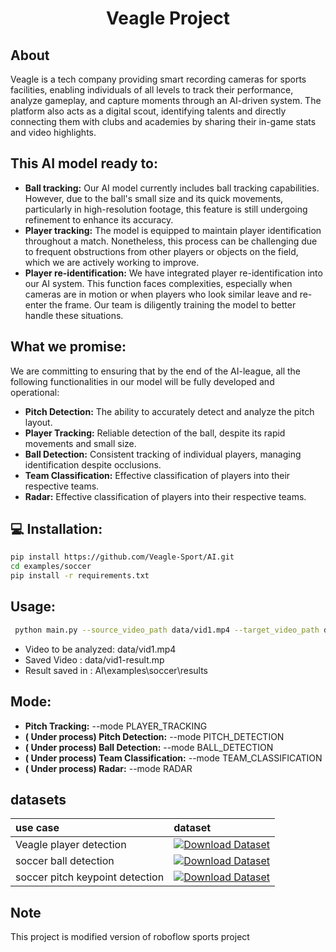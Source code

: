 <div align="center">

  <h1>Veagle Project</h1>

</div>

## About
Veagle is a tech company providing smart recording cameras for sports facilities, enabling individuals of all levels to track their performance, analyze gameplay, and capture moments through an AI-driven system. The platform also acts as a digital scout, identifying talents and directly connecting them with clubs and academies by sharing their in-game stats and video highlights.

## This AI model ready to:

- **Ball tracking:** Our AI model currently includes ball tracking capabilities. However, due to the ball's small size and its quick movements, particularly in high-resolution footage, this feature is still undergoing refinement to enhance its accuracy.
- **Player tracking:**  The model is equipped to maintain player identification throughout a match. Nonetheless, this process can be challenging due to frequent obstructions from other players or objects on the field, which we are actively working to improve.
- **Player re-identification:** We have integrated player re-identification into our AI system. This function faces complexities, especially when cameras are in motion or when players who look similar leave and re-enter the frame. Our team is diligently training the model to better handle these situations.

## What we promise: 
We are committing to ensuring that by the end of the AI-league, all the following functionalities in our model will be fully developed and operational:
- **Pitch Detection:** The ability to accurately detect and analyze the pitch layout.
- **Player Tracking:** Reliable detection of the ball, despite its rapid movements and small size.
- **Ball Detection:** Consistent tracking of individual players, managing identification despite occlusions.
- **Team Classification:** Effective classification of players into their respective teams.
- **Radar:** Effective classification of players into their respective teams.


## 💻 Installation: 
```bash
pip install https://github.com/Veagle-Sport/AI.git
cd examples/soccer
pip install -r requirements.txt
```
## Usage: 
```bash
 python main.py --source_video_path data/vid1.mp4 --target_video_path data/vid1-result.mp4 --device cuda --mode PLAYER_TRACKING
```
- Video to be analyzed: data/vid1.mp4
- Saved Video : data/vid1-result.mp
- Result saved in : AI\examples\soccer\results
## Mode: 
- **Pitch Tracking:** --mode PLAYER_TRACKING
- **( Under process) Pitch Detection:** --mode PITCH_DETECTION 
- **( Under process) Ball Detection:** --mode BALL_DETECTION
- **( Under process) Team Classification:** --mode TEAM_CLASSIFICATION
- **( Under process) Radar:** --mode RADAR
## datasets

| use case                        | dataset                                                                                                                                                        |
|:--------------------------------|:---------------------------------------------------------------------------------------------------------------------------------------------------------------|
| Veagle player detection         | [![Download Dataset](https://app.roboflow.com/images/download-dataset-badge.svg)](https://universe.roboflow.com/veagle/veagle/dataset/12)  |
| soccer ball detection           | [![Download Dataset](https://app.roboflow.com/images/download-dataset-badge.svg)](https://universe.roboflow.com/roboflow-jvuqo/football-ball-detection-rejhg)  |
| soccer pitch keypoint detection | [![Download Dataset](https://app.roboflow.com/images/download-dataset-badge.svg)](https://universe.roboflow.com/roboflow-jvuqo/football-field-detection-f07vi) |




## Note

This project is modified version of roboflow sports project 
